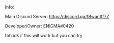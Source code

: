 Info:

Main Discord Server: https://discord.gg/fBwanttf7Z

Developer/Owner: ENIGMA#0420

tbh idk if this will work but you can try 
